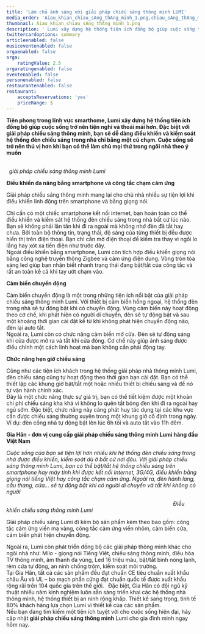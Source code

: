 ```yaml
---
title: 'Làm chủ ánh sáng với giải pháp chiếu sáng thông minh LUMI'
media_order: 'Aiau_khian_chiau_sAng_thAng_minh_1.png,chiau_sAng_thAng_minh_1.png'
thumbnail: Aiau_khian_chiau_sAng_thAng_minh_1.png
description: ' Lumi xây dựng hệ thống tiện ích đồng bộ giúp cuộc sống trở nên tiện nghi và thoải mái hơn. Đặc biệt với giải pháp chiếu sáng thông minh, bạn sẽ dễ dàng điều khiển và kiểm soát hệ thống đèn chiếu sáng trong nhà chỉ bằng một cú chạm'
twittercardoptions: summary
articleenabled: false
musiceventenabled: false
orgaenabled: false
orga:
    ratingValue: 2.5
orgaratingenabled: false
eventenabled: false
personenabled: false
restaurantenabled: false
restaurant:
    acceptsReservations: 'yes'
    priceRange: $
---
```


<p><strong>Ti&ecirc;n phong trong lĩnh vực smarthome, Lumi x&acirc;y dựng hệ thống tiện &iacute;ch đồng bộ gi&uacute;p cuộc sống trở n&ecirc;n tiện nghi v&agrave; thoải m&aacute;i hơn. Đặc biệt với giải ph&aacute;p chiếu s&aacute;ng th&ocirc;ng minh, bạn sẽ dễ d&agrave;ng điều khiển v&agrave; kiểm so&aacute;t hệ thống đ&egrave;n chiếu s&aacute;ng trong nh&agrave; chỉ bằng một c&uacute; chạm. Cuộc sống sẽ trở n&ecirc;n th&uacute; vị hơn khi bạn c&oacute; thể l&agrave;m chủ mọi thứ trong ng&ocirc;i nh&agrave; theo &yacute; muốn</strong></p>
<p><strong><img src="/newv1/tu-van-giai-phap/lam-chu-anh-sang-voi-giai-phap-chieu-sang-thong-minh-lumi/chiau_sAng_thAng_minh_1.png" alt="" />&nbsp; &nbsp; &nbsp; &nbsp; &nbsp; &nbsp; &nbsp; &nbsp; &nbsp; &nbsp; &nbsp; &nbsp; &nbsp; &nbsp; &nbsp; &nbsp; &nbsp; &nbsp; &nbsp; &nbsp; &nbsp; &nbsp; &nbsp; &nbsp; &nbsp; &nbsp; &nbsp; &nbsp; &nbsp; &nbsp; &nbsp; &nbsp; &nbsp; &nbsp; &nbsp; &nbsp; &nbsp; &nbsp; &nbsp; &nbsp; &nbsp; &nbsp; &nbsp; &nbsp; &nbsp; &nbsp; &nbsp; &nbsp; &nbsp; &nbsp; &nbsp; &nbsp; &nbsp; &nbsp; &nbsp; &nbsp; &nbsp; &nbsp; &nbsp; &nbsp; &nbsp; &nbsp; &nbsp; &nbsp; &nbsp; &nbsp; &nbsp;</strong>&nbsp;<em>giải</em><strong>&nbsp;</strong><em>ph&aacute;p chiếu s&aacute;ng th&ocirc;ng minh Lumi</em></p>
<p><strong>Điều khiển đa năng bằng smartphone v&agrave; c&ocirc;ng tắc chạm cảm ứng</strong></p>
<p>Giải ph&aacute;p chiếu s&aacute;ng th&ocirc;ng minh mang lại cho chủ nh&agrave; nhiều sự tiện lợi khi điều khiển linh động tr&ecirc;n smartphone v&agrave; bằng giọng n&oacute;i.</p>
<p>Chỉ cần c&oacute; một chiếc smartphone kết nối internet, bạn ho&agrave;n to&agrave;n c&oacute; thể điều khiển v&agrave; kiểm s&aacute;t hệ thống đ&egrave;n chiếu s&aacute;ng trong nh&agrave; bất cứ l&uacute;c n&agrave;o. Bạn sẽ kh&ocirc;ng phải lăn tăn khi đi ra ngo&agrave;i m&agrave; kh&ocirc;ng nhớ đ&egrave;n đ&atilde; tắt hay chưa. Bởi to&agrave;n bộ th&ocirc;ng tin, trạng th&aacute;i, độ s&aacute;ng của từng thiết bị đều được hiển thị tr&ecirc;n điện thoại. Bạn chỉ cần mở điện thoại để kiểm tra thay v&igrave; ngồi lo lắng hay x&oacute;t xa tiền điện như trước đ&acirc;y.<br />Ngo&agrave;i điều khiển bằng smartphone, Lumi c&ograve;n t&iacute;ch hợp điều khiển giọng n&oacute;i bằng c&ocirc;ng nghệ truyền th&ocirc;ng Zigbee v&agrave; cảm ứng điện dung. V&ograve;ng tr&ograve;n tỏa s&aacute;ng led gi&uacute;p bạn nhận biết nhanh trạng th&aacute;i đang bật/tắt của c&ocirc;ng tắc v&agrave; rất an to&agrave;n kể cả khi tay ướt chạm v&agrave;o.</p>
<p><strong>Cảm biến chuyển động</strong></p>
<p>Cảm biến chuyển động l&agrave; một trong những tiện &iacute;ch nổi bật của giải ph&aacute;p chiếu s&aacute;ng th&ocirc;ng minh Lumi. Với thiết bị cảm biến hồng ngoại, hệ thống đ&egrave;n trong nh&agrave; sẽ tự động bật khi c&oacute; chuyển động. V&ugrave;ng cảm biến n&agrave;y hoạt động theo cơ chế, khi ph&aacute;t hiện c&oacute; người di chuyển, đ&egrave;n sẽ tự động bật v&agrave; sau một khoảng thời gian c&agrave;i đặt kể từ khi kh&ocirc;ng ph&aacute;t hiện chuyển động n&agrave;o, đ&egrave;n lại auto tắt.&nbsp;<br />Ngo&agrave;i ra, Lumi c&ograve;n c&oacute; chức năng cảm biến mở cửa. Đ&egrave;n sẽ tự động s&aacute;ng khi cửa được mở ra v&agrave; tắt khi cửa đ&oacute;ng. Cơ chế n&agrave;y gi&uacute;p &aacute;nh s&aacute;ng được điều chỉnh một c&aacute;ch linh hoạt m&agrave; bạn kh&ocirc;ng cần phải động tay.</p>
<p><strong>Chức năng hẹn giờ chiếu s&aacute;ng</strong></p>
<p>Cũng như c&aacute;c tiện &iacute;ch kh&aacute;ch trong hệ thống giải ph&aacute;p nh&agrave; th&ocirc;ng minh Lumi, đ&egrave;n chiếu s&aacute;ng cũng tự hoạt động theo thời gian bạn c&agrave;i đặt. Bạn c&oacute; thể thiết lập c&aacute;c khung giờ bật/tắt một hoặc nhiều thiết bị chiếu s&aacute;ng v&agrave; để n&oacute; tự vận h&agrave;nh ch&iacute;nh x&aacute;c.&nbsp;<br />Đ&acirc;y l&agrave; một chức năng thực sự gi&aacute; trị, bạn c&oacute; thể tiết kiệm được một khoản chi ph&iacute; chiếu s&aacute;ng kha kh&aacute; v&igrave; kh&ocirc;ng lo qu&ecirc;n tắt b&oacute;ng đ&egrave;n khi đi ra ngo&agrave;i hay ngủ sớm. Đặc biệt, chức năng n&agrave;y c&agrave;ng ph&aacute;t huy t&aacute;c dụng tại c&aacute;c khu vực cần được chiếu s&aacute;ng thường xuy&ecirc;n trong một khung giờ cố định trong ng&agrave;y. V&iacute; dụ: đ&egrave;n cổng nh&agrave; tự động bật l&ecirc;n l&uacute;c 6h tối v&agrave; auto tắt v&agrave;o 11h đ&ecirc;m.</p>
<p><strong>Gia H&acirc;n - đơn vị cung cấp giải ph&aacute;p chiếu s&aacute;ng th&ocirc;ng minh Lumi h&agrave;ng đầu Việt Nam</strong></p>
<p><em>Cuộc sống của bạn sẽ tiện lợi hơn nhiều khi hệ thống đ&egrave;n chiếu s&aacute;ng trong nh&agrave; được điều khiển, kiểm so&aacute;t d&ugrave; ở bất cứ nơi đ&acirc;u. Với giải ph&aacute;p chiếu s&aacute;ng th&ocirc;ng minh Lumi, bạn c&oacute; thể bật/tắt hệ thống chiếu s&aacute;ng tr&ecirc;n smartphone hay m&aacute;y t&iacute;nh khi được kết nối Internet, 3G/4G, điều khiển bằng giọng n&oacute;i tiếng Việt hay c&ocirc;ng tắc chạm cảm ứng. Ngo&agrave;i ra, đ&egrave;n h&agrave;nh lang, cầu thang, cửa... sẽ tự động bật khi c&oacute; người di chuyển v&agrave; tắt khi kh&ocirc;ng c&oacute; người</em></p>
<p><em><img src="/newv1/tu-van-giai-phap/lam-chu-anh-sang-voi-giai-phap-chieu-sang-thong-minh-lumi/Aiau_khian_chiau_sAng_thAng_minh_1.png" alt="" />&nbsp; &nbsp; &nbsp; &nbsp; &nbsp; &nbsp; &nbsp; &nbsp; &nbsp; &nbsp; &nbsp; &nbsp; &nbsp; &nbsp; &nbsp; &nbsp; &nbsp; &nbsp; &nbsp; &nbsp; &nbsp; &nbsp; &nbsp; &nbsp; &nbsp; &nbsp; &nbsp; &nbsp; &nbsp; &nbsp; &nbsp; &nbsp; &nbsp; &nbsp; &nbsp; &nbsp; &nbsp; &nbsp; &nbsp; &nbsp; &nbsp; &nbsp; &nbsp; &nbsp; &nbsp; &nbsp; &nbsp; &nbsp; &nbsp; &nbsp; &nbsp; &nbsp; &nbsp; &nbsp; &nbsp; &nbsp;</em><em>Điều khiển chiếu s&aacute;ng th&ocirc;ng minh Lumi</em></p>
<p>Giải ph&aacute;p chiếu s&aacute;ng Lumi đi k&egrave;m bộ sản phẩm k&egrave;m theo bao gồm: c&ocirc;ng tắc cảm ứng viền mạ v&agrave;ng, c&ocirc;ng tắc cảm ứng viền nh&ocirc;m, cảm biến cửa, cảm biến ph&aacute;t hiện chuyển động.</p>
<p>Ngo&agrave;i ra, Lumi c&ograve;n ph&aacute;t triển đồng bộ c&aacute;c giải ph&aacute;p th&ocirc;ng minh kh&aacute;c cho ng&ocirc;i nh&agrave; như: Milo - giọng n&oacute;i Tiếng Việt, chiếu s&aacute;ng th&ocirc;ng minh, điều h&ograve;a TV th&ocirc;ng minh, &acirc;m thanh đa v&ugrave;ng, Led 16 triệu m&agrave;u, bật/tắt b&igrave;nh n&oacute;ng lạnh, r&egrave;m cửa tự động, an ninh chống trộm, kiểm so&aacute;t m&ocirc;i trường.&nbsp;<br />Tại Gia H&acirc;n, tất cả c&aacute;c sản phẩm đều đạt chuẩn CE ti&ecirc;u chuẩn xuất khẩu ch&acirc;u &Acirc;u v&agrave; UL &ndash; bo mạch phần cứng đạt chuẩn quốc tế được xuất khẩu rộng r&atilde;i tr&ecirc;n 104 quốc gia tr&ecirc;n thế giới. &nbsp;<strong>&nbsp;</strong>Đặc biệt, Gia H&acirc;n c&oacute; đội ngũ kỹ thuật nhiều năm kinh nghiệm lu&ocirc;n sẵn s&agrave;ng triển khai c&aacute;c hệ thống nh&agrave; th&ocirc;ng minh, hệ thống thiết bị an ninh rộng khắp. Thiết kế sang trọng, tinh tế 80% kh&aacute;ch h&agrave;ng lựa chọn Lumi v&igrave; thiết kế của c&aacute;c sản phẩm.&nbsp;<br />Nếu bạn đang t&igrave;m kiếm một tiện &iacute;ch tuyệt vời cho cuộc sống hiện đại, h&atilde;y cập nhật&nbsp;<strong>giải ph&aacute;p chiếu s&aacute;ng th&ocirc;ng minh</strong>&nbsp;Lumi cho gia đ&igrave;nh m&igrave;nh ngay h&ocirc;m nay.</p>